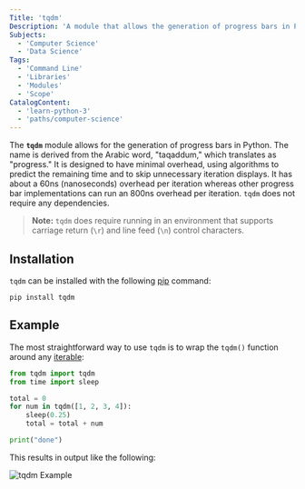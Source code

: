 ```yaml
---
Title: 'tqdm'
Description: 'A module that allows the generation of progress bars in Python.'
Subjects:
  - 'Computer Science'
  - 'Data Science'
Tags:
  - 'Command Line'
  - 'Libraries'
  - 'Modules'
  - 'Scope'
CatalogContent:
  - 'learn-python-3'
  - 'paths/computer-science'
---
```


The **`tqdm`** module allows for the generation of progress bars in Python. The name is derived from the Arabic word, "taqaddum," which translates as "progress." It is designed to have minimal overhead, using algorithms to predict the remaining time and to skip unnecessary iteration displays. It has about a 60ns (nanoseconds) overhead per iteration whereas other progress bar implementations can run an 800ns overhead per iteration. `tqdm` does not require any dependencies.

> **Note:** `tqdm` does require running in an environment that supports carriage return (`\r`) and line feed (`\n`) control characters.

## Installation

`tqdm` can be installed with the following [pip](https://www.codecademy.com/resources/docs/python/pip) command:

```shell
pip install tqdm
```

## Example

The most straightforward way to use `tqdm` is to wrap the `tqdm()` function around any [iterable](https://www.codecademy.com/resources/docs/python/iterators):

```py
from tqdm import tqdm
from time import sleep

total = 0
for num in tqdm([1, 2, 3, 4]):
    sleep(0.25)
    total = total + num

print("done")
```

This results in output like the following:

![tqdm Example](https://raw.githubusercontent.com/Codecademy/docs/main/media/tqdm.gif)

